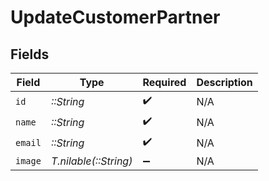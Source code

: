 # UpdateCustomerPartner


## Fields

| Field                 | Type                  | Required              | Description           |
| --------------------- | --------------------- | --------------------- | --------------------- |
| `id`                  | *::String*            | :heavy_check_mark:    | N/A                   |
| `name`                | *::String*            | :heavy_check_mark:    | N/A                   |
| `email`               | *::String*            | :heavy_check_mark:    | N/A                   |
| `image`               | *T.nilable(::String)* | :heavy_minus_sign:    | N/A                   |